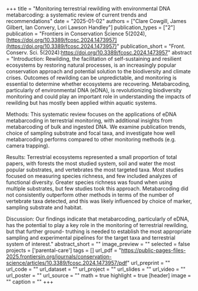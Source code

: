 +++
title = "Monitoring terrestrial rewilding with environmental DNA metabarcoding: a systematic review of current trends and recommendations"
date = "2025-01-02"
authors = ["Clare Cowgill, James Gilbert, Ian Convery, Lori Lawson Handley"]
publication_types = ["2"]
publication = "Frontiers in Conservation Science 5(2024), [https://doi.org/10.3389/fcosc.2024.1473957](https://doi.org/10.3389/fcosc.2024.1473957)"
publication_short = "Front. Conserv. Sci. 5(2024):https://doi.org/10.3389/fcosc.2024.1473957"
abstract = "Introduction: Rewilding, the facilitation of self-sustaining and resilient ecosystems by restoring natural processes, is an increasingly popular conservation approach and potential solution to the biodiversity and climate crises. Outcomes of rewilding can be unpredictable, and monitoring is essential to determine whether ecosystems are recovering. Metabarcoding, particularly of environmental DNA (eDNA), is revolutionizing biodiversity monitoring and could play an important role in understanding the impacts of rewilding but has mostly been applied within aquatic systems.

Methods: This systematic review focuses on the applications of eDNA metabarcoding in terrestrial monitoring, with additional insights from metabarcoding of bulk and ingested DNA. We examine publication trends, choice of sampling substrate and focal taxa, and investigate how well metabarcoding performs compared to other monitoring methods (e.g. camera trapping).

Results: Terrestrial ecosystems represented a small proportion of total papers, with forests the most studied system, soil and water the most popular substrates, and vertebrates the most targeted taxa. Most studies focused on measuring species richness, and few included analyzes of functional diversity. Greater species richness was found when using multiple substrates, but few studies took this approach. Metabarcoding did not consistently outperform other methods in terms of the number of vertebrate taxa detected, and this was likely influenced by choice of marker, sampling substrate and habitat.

Discussion: Our findings indicate that metabarcoding, particularly of eDNA, has the potential to play a key role in the monitoring of terrestrial rewilding, but that further ground- truthing is needed to establish the most appropriate sampling and experimental pipelines for the target taxa and terrestrial system of interest."
abstract_short = ""
image_preview = ""
selected = false
projects = ['parental-care']
tags = []
url_pdf = "https://public-pages-files-2025.frontiersin.org/journals/conservation-science/articles/10.3389/fcosc.2024.1473957/pdf"
url_preprint = ""
url_code = ""
url_dataset = ""
url_project = ""
url_slides = ""
url_video = ""
url_poster = ""
url_source = ""
math = true
highlight = true
[header]
image = ""
caption = ""
+++